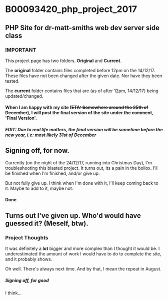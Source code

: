 # B00093420_php_project_2017
PHP Site for dr-matt-smiths web dev server side class
---
### IMPORTANT

This project page has two folders. **Original** and **Current**.

The **original** folder contains files completed before 12pm on the 14/12/17. These files have not been changed after the given date. Nor have they been tested.

The **current** folder contains files that are (as of after 12pm, 14/12/17) being updated/changed. 

#### When I am happy with my site (~~ETA: Somewhere around the 25th of December~~), I will post the final version of the site under the comment, 'Final Version'. 
##### EDIT: Due to real life matters, the final version will be sometime before the new year, i.e: most likely 31st of December

Signing off, for now.
---
Currently (on the night of the 24/12/17, running into Christmas Day), I'm troubleshooting this blasted project. It turns out, its a pain in the bollox. I'll be finished when I'm finished, and/or give up. 

But not fully give up. I think when I'm done with it, I'll keep coming back to it. Maybe to add to it, maybe not.

#### Done
Turns out I've given up. Who'd would have guessed it? (Meself, btw). 
---

### Project Thoughts
It was definitely a **lot** bigger and more complex than I thought it would be. I underestimated the amount of work I would have to do to complete the site, and it probably shows.

Oh well. There's always next time. And by that, I mean the repeat in August.

##### Signing off, for good
I think...

